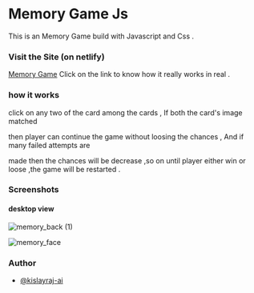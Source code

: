 # Memory Game Js

This is an Memory Game build with Javascript and Css .

### Visit the Site (on netlify)

[Memory Game](https://www.google.com) Click on the link to know how it really
works in real .

### how it works

click on any two of the card among the cards , If both the card's image matched

then player can continue the game without loosing the chances , And if many
failed attempts are

made then the chances will be decrease ,so on until player either win or loose
,the game will be restarted .

### Screenshots

#### desktop view

![memory_back (1)](https://user-images.githubusercontent.com/68383933/144706679-3c8b1217-93a7-47a9-a955-4b30eeeff010.png)

![memory_face](https://user-images.githubusercontent.com/68383933/144706682-cacbb2ea-f50a-4c8a-8afa-710bc52c2036.png)

### Author

- [@kislayraj-ai](https://www.github.com/kislayraj-ai)
